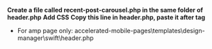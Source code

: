 **Create a file called recent-post-carousel.php  in the same folder of header.php** 
**Add CSS**
**Copy this line in header.php, paste it after <head> tag**  
	
<?php include 'recent-post-carousel.php'?>

* For amp page only: accelerated-mobile-pages\templates\design-manager\swift\header.php 
